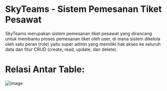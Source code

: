 # SkyTeams - Sistem Pemesanan Tiket Pesawat
SkyTeams merupakan sistem pemesanan tiket pesawat yang dirancang untuk membantu proses pemesanan tiket oleh user, di mana sistem dikelola oleh satu peran (role) yaitu super admin yang memiliki hak akses ke seluruh data dan fitur CRUD (create, read, update, dan delete).

# Relasi Antar Table:
![image](https://github.com/user-attachments/assets/9d48278f-046e-4f8b-aa5c-317564d699f1)
